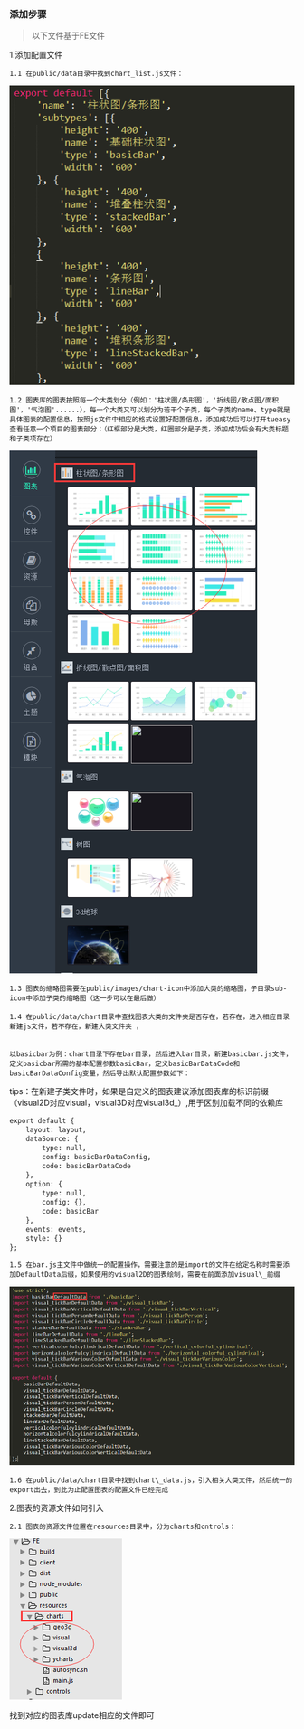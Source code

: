 ### 添加步骤

> 以下文件基于FE文件

1.添加配置文件

```
1.1 在public/data目录中找到chart_list.js文件：
```

![](/images/assets/chart_list.png)

```
1.2 图表库的图表按照每一个大类划分（例如：'柱状图/条形图'，'折线图/散点图/面积图'，'气泡图'......），每一个大类又可以划分为若干个子类，每个子类的name、type就是具体图表的配置信息，按照js文件中相应的格式设置好配置信息，添加成功后可以打开tueasy查看任意一个项目的图表部分：（红框部分是大类，红圈部分是子类，添加成功后会有大类标题和子类项存在）
```

![](/images/assets/left_page.png)

```
1.3 图表的缩略图需要在public/images/chart-icon中添加大类的缩略图，子目录sub-icon中添加子类的缩略图（这一步可以在最后做）

1.4 在public/data/chart目录中查找图表大类的文件夹是否存在，若存在，进入相应目录新建js文件，若不存在，新建大类文件夹 ，


以basicbar为例：chart目录下存在bar目录，然后进入bar目录，新建basicbar.js文件，定义basicbar所需的基本配置参数basicBar，定义basicBarDataCode和basicBarDataConfig变量，然后导出默认配置参数如下：
```

tips：在新建子类文件时，如果是自定义的图表建议添加图表库的标识前缀（visual2D对应visual，visual3D对应visual3d\_）,用于区别加载不同的依赖库

```
export default {
    layout: layout,
    dataSource: {
        type: null,
        config: basicBarDataConfig,
        code: basicBarDataCode
    },
    option: {
        type: null,
        config: {},
        code: basicBar
    },
    events: events,
    style: {}
};
```

```
1.5 在bar.js主文件中做统一的配置操作，需要注意的是import的文件在给定名称时需要添加DefaultData后缀，如果使用的visual2D的图表绘制，需要在前面添加visual\_前缀
```

![](/images/assets/importandexport.png)

```
1.6 在public/data/chart目录中找到chart\_data.js，引入相关大类文件，然后统一的export出去，到此为止配置图表的配置文件已经完成
```

2.图表的资源文件如何引入

```
2.1 图表的资源文件位置在resources目录中，分为charts和cntrols：
```

![](/images/assets/resourceforcharts.png)

找到对应的图表库update相应的文件即可

